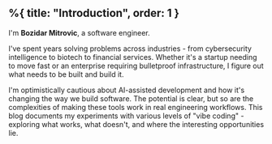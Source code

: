 %{
  title: "Introduction", 
  order: 1
}
---

I'm **Bozidar Mitrovic**, a software engineer.

I've spent years solving problems across industries - from cybersecurity intelligence to biotech to financial services. Whether it's a startup needing to move fast or an enterprise requiring bulletproof infrastructure, I figure out what needs to be built and build it.

I'm optimistically cautious about AI-assisted development and how it's changing the way we build software. The potential is clear, but so are the complexities of making these tools work in real engineering workflows. This blog documents my experiments with various levels of "vibe coding" - exploring what works, what doesn't, and where the interesting opportunities lie.